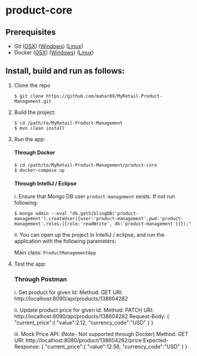# product-core

## Prerequisites

- Git ([OSX](https://git-scm.com/download/mac)) ([Windows](https://git-scm.com/download/win))
  ([Linux](https://git-scm.com/download/linux))
- Docker ([OSX](https://www.docker.com/products/docker#/mac))
  ([Windows](https://www.docker.com/products/docker#/windows))
  ([Linux](https://www.docker.com/products/docker#/linux))

## Install, build and run as follows:

1. Clone the repo

    ```
    $ git clone https://github.com/mahar89/MyRetail-Product-Management.git
    ```

2. Build the project:

    ```
    $ cd /path/to/MyRetail-Product-Management
    $ mvn clean install
    ```

3. Run the app:

    #### Through Docker

    ```
    $ cd /path/to/MyRetail-Product-Management/product-core
    $ docker-compose up
    ```

    #### Through IntelliJ / Eclipse

    i. Ensure that Mongo DB user `product-management` exists. If not run following:

     ```
     $ mongo admin --eval "db.getSiblingDB('product-management').createUser({user:'product-management',pwd:'product-management',roles:[{role:'readWrite', db:'product-management'}]});"
     ```

     ii. You can open up the project in IntelliJ / eclipse, and run the application with the
     following parameters:

    Main class: `ProductManagementApp`

4. Test the app:

   ### Through Postman

   i.  Get product for given Id:
          Method: GET
          URI: http://localhost:8090/api/products/138604282

   ii. Update product price for given Id:
          Method: PATCH
          URI: http://localhost:8090/api/products/138604282
          Request-Body:
           {
              "current_price":{
                 "value":2.12,
                 "currency_code":"USD"
              }
           }

   iii. Mock Price API: (Note- Not supported through Docker)
          Method: GET
          URI: http://localhost:8080/product/138604282/price
          Expected-Response:
           {
              "current_price":{
                 "value":12.56,
                 "currency_code":"USD"
              }
           }